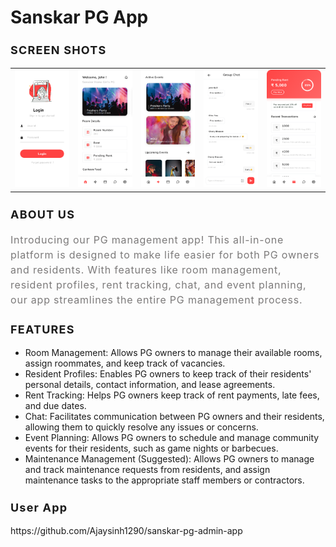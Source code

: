 # Sanskar PG App

<h3 style="font-size: 18px; letter-spacing: 1.2px">SCREEN SHOTS</h3>

<table>
  <tr>
    <td><img src="screenshots/image4.png"></td>
    <td><img src="screenshots/image2.png"></td>
    <td><img src="screenshots/image3.png"></td>
    <td><img src="screenshots/image1.png"></td>
    <td><img src="screenshots/image5.png"></td>
  </tr>
</table>


<h3 style="font-size: 18px; letter-spacing: 1.2px">ABOUT US</h3>
<p style="font-size: 16px;color: rgb(124, 122, 122);letter-spacing: 0.8px;line-height: 1.5;">    
Introducing our PG management app! This all-in-one platform is designed to make life easier for both PG owners and residents. With features like room management, resident profiles, rent tracking, chat, and event planning, our app streamlines the entire PG management process.
</p>

<h3 style="font-size: 18px; letter-spacing: 1.2px">FEATURES</h3>

- Room Management: Allows PG owners to manage their available rooms, assign roommates, and keep track of vacancies.
- Resident Profiles: Enables PG owners to keep track of their residents' personal details, contact information, and lease agreements.
- Rent Tracking: Helps PG owners keep track of rent payments, late fees, and due dates.
- Chat: Facilitates communication between PG owners and their residents, allowing them to quickly resolve any issues or concerns.
- Event Planning: Allows PG owners to schedule and manage community events for their residents, such as game nights or barbecues.
- Maintenance Management (Suggested): Allows PG owners to manage and track maintenance requests from residents, and assign maintenance tasks to the appropriate staff members or contractors.

</ol>


<h3 style="font-size: 18px; letter-spacing: 1.2px">User App</h3>
https://github.com/Ajaysinh1290/sanskar-pg-admin-app
